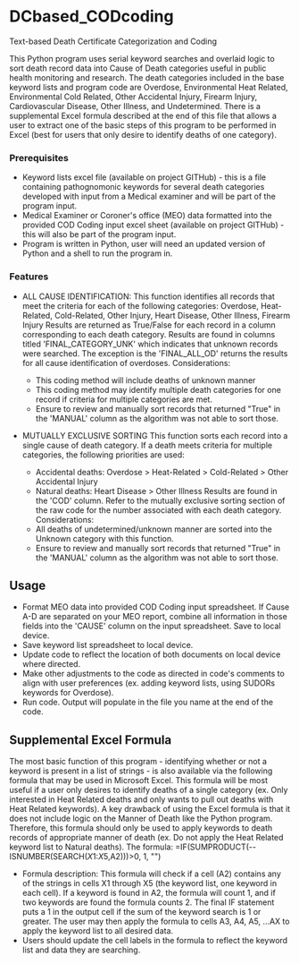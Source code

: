 # DCbased_CODcoding
Text-based Death Certificate Categorization and Coding

This Python program uses serial keyword searches and overlaid logic to sort death record data into Cause of Death categories useful in public health monitoring and research. The death categories included in the base keyword lists and program code are Overdose, Environmental Heat Related, Environmental Cold Related, Other Accidental Injury, Firearm Injury, Cardiovascular Disease, Other Illness, and Undetermined. There is a supplemental Excel formula described at the end of this file that allows a user to extract one of the basic steps of this program to be performed in Excel (best for users that only desire to identify deaths of one category).


### Prerequisites

- Keyword lists excel file (available on project GITHub) - this is a file containing pathognomonic keywords for several death categories developed with input from a Medical examiner and will be part of the program input.
- Medical Examiner or Coroner's office (MEO) data formatted into the provided COD Coding input excel sheet (available on project GITHub) - this will also be part of the program input.
- Program is written in Python, user will need an updated version of Python and a shell to run the program in.

### Features

- ALL CAUSE IDENTIFICATION: 
  This function identifies all records that meet the criteria for each of the following categories:
  Overdose, Heat-Related, Cold-Related, Other Injury, Heart Disease, Other Illness, Firearm Injury
  Results are returned as True/False for each record in a column corresponding to each death category. 
  Results are found in columns titled 'FINAL_CATEGORY_UNK' which indicates that unknown records were searched.
  The exception is the 'FINAL_ALL_OD' returns the results for all cause identification of overdoses.
  Considerations:
  - This coding method will include deaths of unknown manner
  - This coding method may identify multiple death categories for one record if criteria for multiple categories are met.
  - Ensure to review and manually sort records that returned "True" in the 'MANUAL' column as the algorithm was not able to sort those.
  
- MUTUALLY EXCLUSIVE SORTING
  This function sorts each record into a single cause of death category.
  If a death meets criteria for multiple categories, the following priorities are used:
    - Accidental deaths: Overdose > Heat-Related > Cold-Related > Other Accidental Injury
    - Natural deaths: Heart Disease > Other Illness
  Results are found in the 'COD' column. Refer to the mutually exclusive sorting section 
  of the raw code for the number associated with each death category.
  Considerations:
  - All deaths of undetermined/unknown manner are sorted into the Unknown category with this function.
  - Ensure to review and manually sort records that returned "True" in the 'MANUAL' column as the algorithm was not able to sort those.
  

## Usage
- Format MEO data into provided COD Coding input spreadsheet. If Cause A-D are separated on your MEO report, combine all information in those fields into the 'CAUSE' column on the input spreadsheet. Save to local device.
- Save keyword list spreadsheet to local device.
- Update code to reflect the location of both documents on local device where directed.
- Make other adjustments to the code as directed in code's comments to align with user preferences (ex. adding keyword lists, using SUDORs keywords for Overdose).
- Run code. Output will populate in the file you name at the end of the code.

## Supplemental Excel Formula
The most basic function of this program - identifying whether or not a keyword is present in a list of strings - is also available via the following formula that may be used in Microsoft Excel. This formula will be most useful if a user only desires to identify deaths of a single category (ex. Only interested in Heat Related deaths and only wants to pull out deaths with Heat Related keywords). A key drawback of using the Excel formula is that it does not include logic on the Manner of Death like the Python program. Therefore, this formula should only be used to apply keywords to death records of appropriate manner of death (ex. Do not apply the Heat Related keyword list to Natural deaths).
The formula: =IF(SUMPRODUCT(--ISNUMBER(SEARCH($X$1:$X$5,A2)))>0, 1, "")
- Formula description: This formula will check if a cell (A2) contains any of the strings in cells X1 through X5 (the keyword list, one keyword in each cell). If a keyword is found in A2, the formula will count 1, and if two keywords are found the formula counts 2. The final IF statement puts a 1 in the output cell if the sum of the keyword search is 1 or greater. The user may then apply the formula to cells A3, A4, A5, ...AX to apply the keyword list to all desired data. 
- Users should update the cell labels in the formula to reflect the keyword list and data they are searching.
